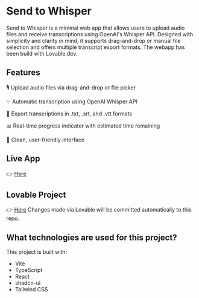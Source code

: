 # Send to Whisper
Send to Whisper is a minimal web app that allows users to upload audio files and receive transcriptions using OpenAI's Whisper API. Designed with simplicity and clarity in mind, it supports drag-and-drop or manual file selection and offers multiple transcript export formats. The webapp has been build with Lovable.dev.

## Features
🎙 Upload audio files via drag-and-drop or file picker

✨ Automatic transcription using OpenAI Whisper API

📄 Export transcriptions in .txt, .srt, and .vtt formats

📊 Real-time progress indicator with estimated time remaining

🧼 Clean, user-friendly interface

## Live App
👉 [Here](https://send-to-whisper.lovable.app)

## Lovable Project
👉 [Here](https://lovable.dev/projects/de50608c-8858-4491-afa6-d6aa5c98e196)
Changes made via Lovable will be committed automatically to this repo.

## What technologies are used for this project?
This project is built with:
- Vite
- TypeScript
- React
- shadcn-ui
- Tailwind CSS
